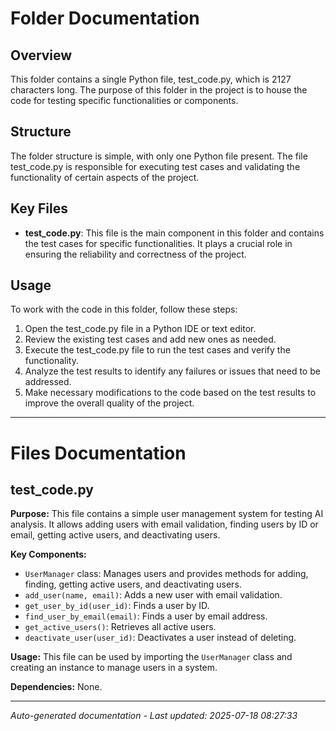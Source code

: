 # Folder Documentation

## Overview
This folder contains a single Python file, test_code.py, which is 2127 characters long. The purpose of this folder in the project is to house the code for testing specific functionalities or components.

## Structure
The folder structure is simple, with only one Python file present. The file test_code.py is responsible for executing test cases and validating the functionality of certain aspects of the project.

## Key Files
- **test_code.py**: This file is the main component in this folder and contains the test cases for specific functionalities. It plays a crucial role in ensuring the reliability and correctness of the project.

## Usage
To work with the code in this folder, follow these steps:
1. Open the test_code.py file in a Python IDE or text editor.
2. Review the existing test cases and add new ones as needed.
3. Execute the test_code.py file to run the test cases and verify the functionality.
4. Analyze the test results to identify any failures or issues that need to be addressed.
5. Make necessary modifications to the code based on the test results to improve the overall quality of the project.

---

# Files Documentation

## test_code.py

**Purpose:** This file contains a simple user management system for testing AI analysis. It allows adding users with email validation, finding users by ID or email, getting active users, and deactivating users.

**Key Components:**
- `UserManager` class: Manages users and provides methods for adding, finding, getting active users, and deactivating users.
- `add_user(name, email)`: Adds a new user with email validation.
- `get_user_by_id(user_id)`: Finds a user by ID.
- `find_user_by_email(email)`: Finds a user by email address.
- `get_active_users()`: Retrieves all active users.
- `deactivate_user(user_id)`: Deactivates a user instead of deleting.

**Usage:** This file can be used by importing the `UserManager` class and creating an instance to manage users in a system.

**Dependencies:** None.

---
*Auto-generated documentation - Last updated: 2025-07-18 08:27:33*
